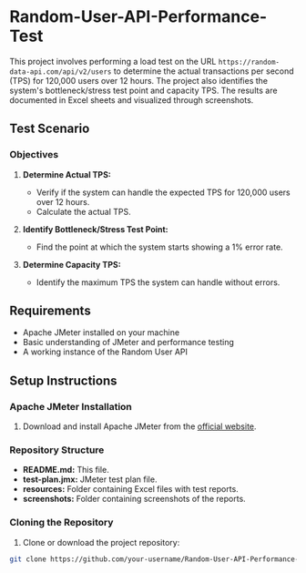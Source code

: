 # Random-User-API-Performance-Test

This project involves performing a load test on the URL `https://random-data-api.com/api/v2/users` to determine the actual transactions per second (TPS) for 120,000 users over 12 hours. The project also identifies the system's bottleneck/stress test point and capacity TPS. The results are documented in Excel sheets and visualized through screenshots.

## Test Scenario

### Objectives

1. **Determine Actual TPS:**
   - Verify if the system can handle the expected TPS for 120,000 users over 12 hours.
   - Calculate the actual TPS.

2. **Identify Bottleneck/Stress Test Point:**
   - Find the point at which the system starts showing a 1% error rate.

3. **Determine Capacity TPS:**
   - Identify the maximum TPS the system can handle without errors.

## Requirements

- Apache JMeter installed on your machine
- Basic understanding of JMeter and performance testing
- A working instance of the Random User API

## Setup Instructions

### Apache JMeter Installation

1. Download and install Apache JMeter from the [official website](https://jmeter.apache.org/download_jmeter.cgi).

### Repository Structure

- **README.md:** This file.
- **test-plan.jmx:** JMeter test plan file.
- **resources:** Folder containing Excel files with test reports.
- **screenshots:** Folder containing screenshots of the reports.

### Cloning the Repository

1. Clone or download the project repository:

```bash
git clone https://github.com/your-username/Random-User-API-Performance-Test.git.```

